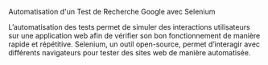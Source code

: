 Automatisation d'un Test de Recherche Google avec Selenium

L’automatisation des tests permet de simuler des interactions utilisateurs sur une application
web afin de vérifier son bon fonctionnement de manière rapide et répétitive. Selenium, un
outil open-source, permet d’interagir avec différents navigateurs pour tester des sites web de
manière automatisée.
